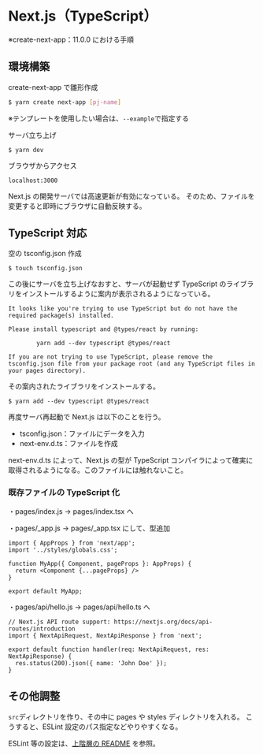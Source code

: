 # Next.js（TypeScript）
※create-next-app：11.0.0 における手順

## 環境構築
create-next-app で雛形作成
```bash
$ yarn create next-app [pj-name]
```
※テンプレートを使用したい場合は、`--example`で指定する

サーバ立ち上げ
```
$ yarn dev
```

ブラウザからアクセス
```
localhost:3000
```
Next.js の開発サーバでは高速更新が有効になっている。 そのため、ファイルを変更すると即時にブラウザに自動反映する。

## TypeScript 対応
空の tsconfig.json 作成
```
$ touch tsconfig.json
```

この後にサーバを立ち上げなおすと、サーバが起動せず TypeScript のライブラリをインストールするように案内が表示されるようになっている。  
```
It looks like you're trying to use TypeScript but do not have the required package(s) installed.

Please install typescript and @types/react by running:

        yarn add --dev typescript @types/react

If you are not trying to use TypeScript, please remove the tsconfig.json file from your package root (and any TypeScript files in your pages directory).
```

その案内されたライブラリをインストールする。
```
$ yarn add --dev typescript @types/react
```

再度サーバ再起動で Next.js は以下のことを行う。
- tsconfig.json：ファイルにデータを入力
- next-env.d.ts：ファイルを作成

next-env.d.ts によって、Next.js の型が TypeScript コンパイラによって確実に取得されるようになる。このファイルには触れないこと。

### 既存ファイルの TypeScript 化
・pages/index.js → pages/index.tsx へ

・pages/_app.js → pages/_app.tsx にして、型追加
```tsx
import { AppProps } from 'next/app';
import '../styles/globals.css';

function MyApp({ Component, pageProps }: AppProps) {
  return <Component {...pageProps} />
}

export default MyApp;

```

・pages/api/hello.js → pages/api/hello.ts へ
```tsx
// Next.js API route support: https://nextjs.org/docs/api-routes/introduction
import { NextApiRequest, NextApiResponse } from 'next';

export default function handler(req: NextApiRequest, res: NextApiResponse) {
  res.status(200).json({ name: 'John Doe' });
}
```

## その他調整
`src`ディレクトリを作り、その中に pages や styles ディレクトリを入れる。
こうすると、ESLint 設定のパス指定などやりやすくなる。

ESLint 等の設定は、[上階層の README](https://github.com/h-yoshikawa44/dotfiles/blob/main/TypeScript/README.md) を参照。
